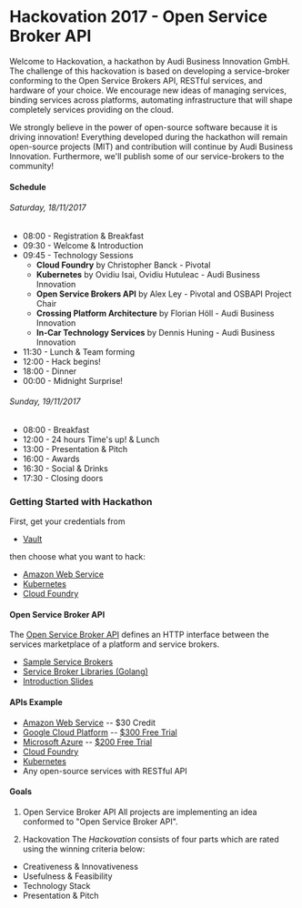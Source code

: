 # Hackovation 2017 - Open Service Broker API

Welcome to Hackovation, a hackathon by Audi Business Innovation GmbH. The challenge of this hackovation is based on developing a service-broker conforming to the Open Service Brokers API, RESTful services, and hardware of your choice. We encourage new ideas of managing services, binding services across platforms, automating infrastructure that will shape completely services providing on the cloud.

We strongly believe in the power of open-source software because it is driving innovation! Everything developed during the hackathon will remain open-source projects (MIT) and contribution will continue by Audi Business Innovation. Furthermore, we'll publish some of our service-brokers to the community!

#### Schedule

###### Saturday, 18/11/2017
* 08:00 - Registration & Breakfast
* 09:30 - Welcome & Introduction
* 09:45 - Technology Sessions
  * **Cloud Foundry** by Christopher Banck - Pivotal
  * **Kubernetes** by Ovidiu Isai, Ovidiu Hutuleac - Audi Business Innovation
  * **Open Service Brokers API** by Alex Ley - Pivotal and OSBAPI Project Chair
  * **Crossing Platform Architecture** by Florian Höll - Audi Business Innovation
  * **In-Car Technology Services** by Dennis Huning - Audi Business Innovation
* 11:30 - Lunch & Team forming
* 12:00 - Hack begins!
* 18:00 - Dinner
* 00:00 - Midnight Surprise!

###### Sunday, 19/11/2017
* 08:00 - Breakfast
* 12:00 - 24 hours Time's up! & Lunch
* 13:00 - Presentation & Pitch
* 16:00 - Awards
* 16:30 - Social & Drinks
* 17:30 - Closing doors


### Getting Started with Hackathon

First, get your credentials from
* [Vault](https://github.com/ABI-OPEN/hackovation_101/blob/master/Vault.md)

then choose what you want to hack:

* [Amazon Web Service](https://github.com/ABI-OPEN/hackovation_101/blob/master/AWS.md)
* [Kubernetes](https://github.com/ABI-OPEN/hackovation_101/blob/master/K8S.md)
* [Cloud Foundry](https://github.com/ABI-OPEN/hackovation_101/blob/master/CF.md)


#### Open Service Broker API
The [Open Service Broker API](https://github.com/openservicebrokerapi/servicebroker/blob/v2.13/spec.md) defines an HTTP interface between the services marketplace of a platform and service brokers.
  * [Sample Service Brokers](https://github.com/openservicebrokerapi/servicebroker/blob/master/gettingStarted.md#sample-service-brokers)
  * [Service Broker Libraries (Golang)](https://github.com/pmorie/go-open-service-broker-client)
  * [Introduction Slides](https://speakerdeck.com/avade/osbapi-at-hackovation)

#### APIs Example
* [Amazon Web Service](https://aws.amazon.com/documentation/) -- $30 Credit
* [Google Cloud Platform](https://cloud.google.com/apis/) -- [$300 Free Trial](https://console.cloud.google.com/freetrial?_ga=2.122675855.-540444492.1504637415&pli=1&page=0)
* [Microsoft Azure](https://docs.microsoft.com/en-us/rest/api/apimanagement/) -- [$200 Free Trial](https://azure.microsoft.com/en-us/free/)
* [Cloud Foundry](https://apidocs.cloudfoundry.org/256/)
* [Kubernetes](https://kubernetes.io/docs/concepts/overview/kubernetes-api/)
* Any open-source services with RESTful API


#### Goals

1. Open Service Broker API
All projects are implementing an idea conformed to "Open Service Broker API".

2. Hackovation
The _Hackovation_ consists of four parts which are rated using the winning criteria below:

 - Creativeness & Innovativeness
 - Usefulness & Feasibility
 - Technology Stack
 - Presentation & Pitch
